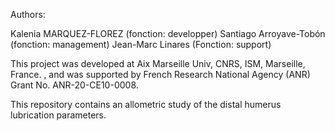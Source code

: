 Authors:  

Kalenia MARQUEZ-FLOREZ (fonction: developper)
Santiago Arroyave-Tobón (fonction: management)
Jean-Marc Linares (Fonction: support)
  
This project was developed at Aix Marseille Univ, CNRS, ISM, Marseille, France. , and was supported by French Research National Agency (ANR) Grant No. ANR-20-CE10-0008.

This repository contains an allometric study of the distal humerus lubrication parameters.